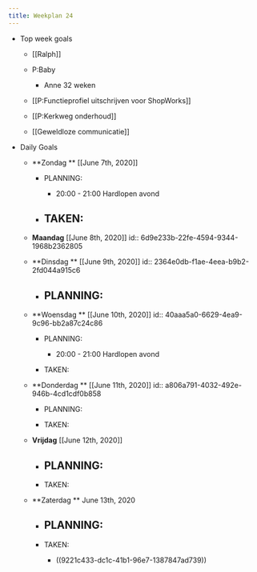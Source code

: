 ```yaml
---
title: Weekplan 24
---
```


- Top week goals
	 - [[Ralph]]

	 - P:Baby
		 - Anne 32 weken

	 - [[P:Functieprofiel uitschrijven voor ShopWorks]]

	 - [[P:Kerkweg onderhoud]]

	 - [[Geweldloze communicatie]]

- Daily Goals
	 - **Zondag ** [[June 7th, 2020]]
		 - PLANNING:
			 - 20:00 - 21:00 Hardlopen avond

		 - TAKEN:
			 - 

	 - **Maandag** [[June 8th, 2020]]
id:: 6d9e233b-22fe-4594-9344-1968b2362805

	 - **Dinsdag ** [[June 9th, 2020]]
id:: 2364e0db-f1ae-4eea-b9b2-2fd044a915c6
		 - PLANNING:
			 - 

	 - **Woensdag ** [[June 10th, 2020]]
id:: 40aaa5a0-6629-4ea9-9c96-bb2a87c24c86
		 - PLANNING:
			 - 20:00 - 21:00 Hardlopen avond

		 - TAKEN:

	 - **Donderdag **  [[June 11th, 2020]]
id:: a806a791-4032-492e-946b-4cd1cdf0b858
		 - PLANNING:

		 - TAKEN:

	 - **Vrijdag** [[June 12th, 2020]]
		 - PLANNING:
			 - 

		 - TAKEN:

	 - **Zaterdag ** June 13th, 2020
		 - PLANNING:
			 - 

		 - TAKEN:
			 - ((9221c433-dc1c-41b1-96e7-1387847ad739))
